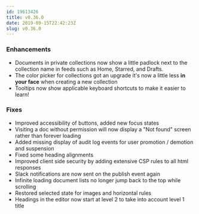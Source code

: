 ```yaml
---
id: 19613426
title: v0.36.0
date: 2019-09-15T22:42:23Z
slug: v0.36.0
---
```

    
### Enhancements

- Documents in private collections now show a little padlock next to the collection name in feeds such as Home, Starred, and Drafts.
- The color picker for collections got an upgrade it's now a little less **in your face** when creating a new collection
- Tooltips now show applicable keyboard shortcuts to make it easier to learn!


### Fixes

- Improved accessibility of buttons, added new focus states
- Visiting a doc without permission will now display a "Not found" screen rather than forever loading
- Added missing display of audit log events for user promotion / demotion and suspension
- Fixed some heading alignments
- Improved client side security by adding extensive CSP rules to all html responses
- Slack notifications are now sent on the publish event again
- Infinite loading document lists no longer jump back to the top while scrolling
- Restored selected state for images and horizontal rules
- Headings in the editor now start at level 2 to take into account level 1 title

      